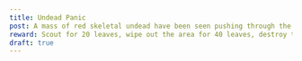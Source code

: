 ```yaml
---
title: Undead Panic
post: A mass of red skeletal undead have been seen pushing through the area. They have taken over an old fortification not far from Briarwood. Rumor has it that a strong skeleton made of white bone has been teleporting across the area and gathering magical items and energy. 
reward: Scout for 20 leaves, wipe out the area for 40 leaves, destroy the white bone undead for 100 leaves.
draft: true
---
```


